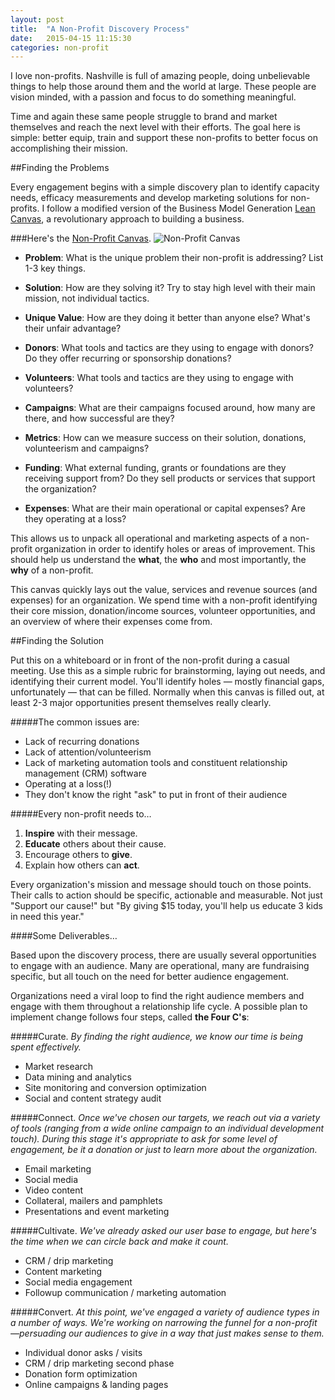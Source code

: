 ```yaml
---
layout: post
title:  "A Non-Profit Discovery Process"
date:   2015-04-15 11:15:30
categories: non-profit
---
```


I love non-profits. Nashville is full of amazing people, doing unbelievable things to help those around them and the world at large. These people are vision minded, with a passion and focus to do something meaningful.

Time and again these same people struggle to brand and market themselves and reach the next level with their efforts. The goal here is simple: better equip, train and support these non-profits to better focus on accomplishing their mission.

##Finding the Problems

Every engagement begins with a simple discovery plan to identify capacity needs, efficacy measurements and develop marketing solutions for non-profits. I follow a modified version of the Business Model Generation [Lean Canvas](https://leanstack.com/LeanCanvas.pdf), a revolutionary approach to building a business.

###Here's the [Non-Profit Canvas](http://cl.comenerdwith.me/Y6E9).
![Non-Profit Canvas](http://cl.comenerdwith.me/Y621/Screen%20Shot%202014-10-17%20at%208.23.02%20AM.png)

* **Problem**: What is the unique problem their non-profit is addressing? List 1-3 key things.
* **Solution**: How are they solving it? Try to stay high level with their main mission, not individual tactics.
* **Unique Value**: How are they doing it better than anyone else? What's their unfair advantage?

* **Donors**: What tools and tactics are they using to engage with donors? Do they offer recurring or sponsorship donations?
* **Volunteers**: What tools and tactics are they using to engage with volunteers?
* **Campaigns**: What are their campaigns focused around, how many are there, and how successful are they?

* **Metrics**: How can we measure success on their solution, donations, volunteerism and campaigns?
* **Funding**: What external funding, grants or foundations are they receiving support from? Do they sell products or services that support the organization?
* **Expenses**: What are their main operational or capital expenses? Are they operating at a loss?

This allows us to unpack all operational and marketing aspects of a non-profit organization in order to identify holes or areas of improvement. This should help us understand the **what**, the **who** and most importantly, the **why** of a non-profit.

This canvas quickly lays out the value, services and revenue sources (and expenses) for an organization. We spend time with a non-profit identifying their core mission, donation/income sources, volunteer opportunities, and an overview of where their expenses come from.

##Finding the Solution

Put this on a whiteboard or in front of the non-profit during a casual meeting. Use this as a simple rubric for brainstorming, laying out needs, and identifying their current model. You'll identify holes — mostly financial gaps, unfortunately — that can be filled. Normally when this canvas is filled out, at least 2-3 major opportunities present themselves really clearly.

#####The common issues are:

* Lack of recurring donations
* Lack of attention/volunteerism
* Lack of marketing automation tools and constituent relationship management (CRM) software
* Operating at a loss(!)
* They don't know the right "ask" to put in front of their audience

#####Every non-profit needs to…

1. **Inspire** with their message.
2. **Educate** others about their cause.
3. Encourage others to **give**.
4. Explain how others can **act**.

Every organization's mission and message should touch on those points. Their calls to action should be specific, actionable and measurable. Not just "Support our cause!" but "By giving $15 today, you'll help us educate 3 kids in need this year."

####Some Deliverables…

Based upon the discovery process, there are usually several opportunities to engage with an audience. Many are operational, many are fundraising specific, but all touch on the need for better audience engagement.

Organizations need a viral loop to find the right audience members and engage with them throughout a relationship life cycle. A possible plan to implement change follows four steps, called **the Four C's**:

#####Curate.
_By finding the right audience, we know our time is being spent effectively._

* Market research
* Data mining and analytics
* Site monitoring and conversion optimization
* Social and content strategy audit

#####Connect.
_Once we've chosen our targets, we reach out via a variety of tools (ranging from a wide online campaign to an individual development touch). During this stage it's appropriate to ask for some level of engagement, be it a donation or just to learn more about the organization._

* Email marketing
* Social media
* Video content
* Collateral, mailers and pamphlets
* Presentations and event marketing

#####Cultivate.
_We've already asked our user base to engage, but here's the time when we can circle back and make it count._

* CRM / drip marketing
* Content marketing
* Social media engagement
* Followup communication / marketing automation

#####Convert.
_At this point, we've engaged a variety of audience types in a number of ways. We're working on narrowing the funnel for a non-profit—persuading our audiences to give in a way that just makes sense to them._

* Individual donor asks / visits
* CRM / drip marketing second phase
* Donation form optimization
* Online campaigns & landing pages



